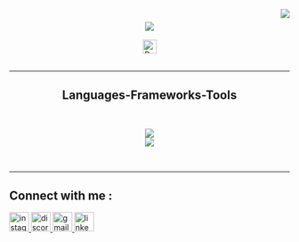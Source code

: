<img align="right" src=" https://visitor-badge.laobi.icu/badge?page_id=ImStezzy.ImStezzy"/> 

<h3 align="center">
  <a href="https://git.oi/typing-svg">
    <img src="https://readme-typing-svg.herokuapp.com/?font=Righteous&size=50&center=true&vCenter=true&width=970&height=70&duration=4600&lines=Hi+There!+👋;I'm+Alkhairi+Jusuf;A+Software+Engineering+from+Indonesian;" />
  </a>
</h3>

<div align="center">
<img src="https://img.shields.io/static/v1?message=Portfolio&logo=todoist&label=&color=FF6633&logoColor=white&labelColor=&style=for-the-badge" height="25" alt="Portfoliio logo"  /> <!--sqlite, safari, google-chrome are other good icon options -->
</div>
<br/>
<hr/>

<h2 align="center"> Languages-Frameworks-Tools </h2>
<br/>
<p align="center">
  <a href="https://skillicons.dev">
    <img src="https://skillicons.dev/icons?i=nodejs,html,python,cs,androidstudio"/><br>
     <img src="https://skillicons.dev/icons?i=dotnet,react,mysql,flutter,unity"/>
  </a>
</p>

<br/>
<hr/>

<h2 align="left"> Connect with me :</h2>
<div align="left">
<a href="https://www.instagram.com/alkhairi_je/" target="blank">
  <img src="https://img.shields.io/static/v1?message=Instagram&logo=instagram&label=&color=E4405F&logoColor=white&labelColor=&style=for-the-badge" height="35" alt="instagram logo"/>
<a href="https://www.discord.com/users/yo_1y_23238/" target="blank">
  <img src="https://img.shields.io/static/v1?message=Discord&logo=discord&label=&color=7289DA&logoColor=white&labelColor=&style=for-the-badge" height="35" alt="discord logo"  />
<a href="https://www.1stezza199@gmail.com/" target="blank"><img src="https://img.shields.io/static/v1?message=Gmail&logo=gmail&label=&color=D14836&logoColor=white&labelColor=&style=for-the-badge" height="35" alt="gmail logo"  />
<a href="https://www.linkedin.com/in/pena-kun-764352233/" target="blank"><img src="https://img.shields.io/static/v1?message=LinkedIn&logo=linkedin&label=&color=0077B5&logoColor=white&labelColor=&style=for-the-badge" height="35" alt="linkedin logo"  />
